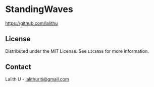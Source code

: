 <!-- StandingWaves | Lalith Uriti 2022 -->

# StandingWaves

https://github.com/lalithu

## License

Distributed under the MIT License. See `LICENSE` for more information.

## Contact

Lalith U - lalithuriti@gmail.com
